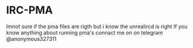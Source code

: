 # IRC-PMA
Imnot sure if the pma files are rigth but i know the unrealircd is right If you know anything about running pma's connact me on on telegram @anonymous327311

